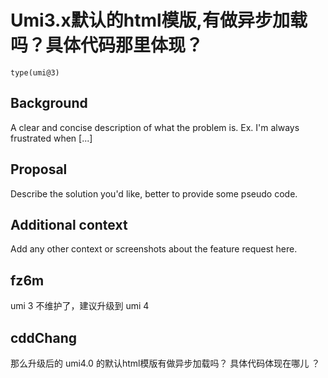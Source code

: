 # Umi3.x默认的html模版,有做异步加载吗？具体代码那里体现？

`type(umi@3)`

## Background

A clear and concise description of what the problem is. Ex. I'm always frustrated when [...]

## Proposal

Describe the solution you'd like, better to provide some pseudo code.

## Additional context

Add any other context or screenshots about the feature request here.

## fz6m

umi 3 不维护了，建议升级到 umi 4

## cddChang

那么升级后的 umi4.0 的默认html模版有做异步加载吗？ 具体代码体现在哪儿 ？
